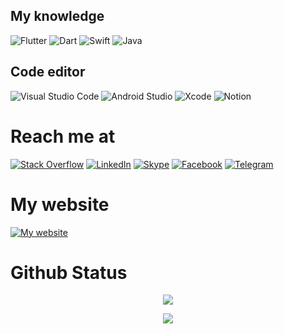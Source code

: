 ## My knowledge
![Flutter](https://img.shields.io/badge/flutter-%2302569B.svg?style=for-the-badge&logo=flutter&logoColor=white)
![Dart](https://img.shields.io/badge/dart-%230175C2.svg?style=for-the-badge&logo=dart&logoColor=white) 
![Swift](https://img.shields.io/badge/swift-F54A2A?style=for-the-badge&logo=swift&logoColor=white)
![Java](https://img.shields.io/badge/java-%23ED8B00.svg?style=for-the-badge&logo=java&logoColor=white)

## Code editor
![Visual Studio Code](https://img.shields.io/badge/Visual%20Studio%20Code-0078d7.svg?style=for-the-badge&logo=visual-studio-code&logoColor=white)
![Android Studio](https://img.shields.io/badge/Android%20Studio-3DDC84.svg?style=for-the-badge&logo=android-studio&logoColor=white)
![Xcode](https://img.shields.io/badge/Xcode-007ACC?style=for-the-badge&logo=Xcode&logoColor=white)
![Notion](https://img.shields.io/badge/Notion-%23000000.svg?style=for-the-badge&logo=notion&logoColor=white)

# Reach me at
[![Stack Overflow](https://img.shields.io/badge/-Stackoverflow-FE7A16?style=for-the-badge&logo=stack-overflow&logoColor=white)](https://stackoverflow.com/users/9678050/andynvt)
[![LinkedIn](https://img.shields.io/badge/linkedin-%230077B5.svg?style=for-the-badge&logo=linkedin&logoColor=white)](https://www.linkedin.com/in/andynvt/)
[![Skype](https://img.shields.io/badge/Skype-%2300AFF0.svg?style=for-the-badge&logo=Skype&logoColor=white)](https://join.skype.com/invite/WqitYarw30Su)
[![Facebook](https://img.shields.io/badge/Facebook-%231877F2.svg?style=for-the-badge&logo=Facebook&logoColor=white)](https://www.facebook.com/me.ngvantai/)
[![Telegram](https://img.shields.io/badge/Telegram-2CA5E0?style=for-the-badge&logo=telegram&logoColor=white)](https://t.me/andynvt)

# My website
[![My website](https://img.shields.io/badge/website-ngvantai.com-4790ff)](https://nvtai.dev)

# Github Status
<p align="center">
<img src="https://metrics.lecoq.io/andynvt">
</p>
<p align="center">
<img src="https://github-readme-stats.vercel.app/api/top-langs/?username=andynvt&layout=compact&theme=tokyonight&langs_count=6">
</p>
